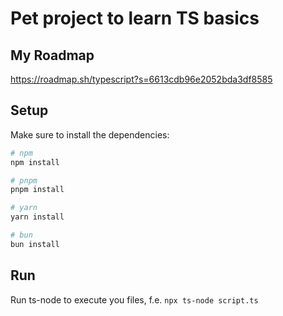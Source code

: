 # Pet project to learn TS basics

## My Roadmap

https://roadmap.sh/typescript?s=6613cdb96e2052bda3df8585

## Setup

Make sure to install the dependencies:

```bash
# npm
npm install

# pnpm
pnpm install

# yarn
yarn install

# bun
bun install
```

## Run

Run ts-node to execute you files, f.e. `npx ts-node script.ts`
